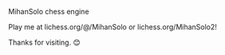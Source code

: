 MihanSolo chess engine

Play me at lichess.org/@/MihanSolo or lichess.org/MihanSolo2!

Thanks for visiting. 😊
